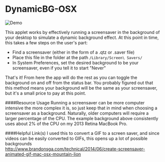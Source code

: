 # DynamicBG-OSX

![Demo](demoFiles/demo.gif?raw=true) 

This applet works by effectively running a screensaver in the background of your desktop to simulate a dynamic background effect. At this point in time, this takes a few steps on the user's part:
- Find a screensaver (either in the form of a .qtz or .saver file)
- Place this file in the folder at the path `/Library/Screen\ Savers/`
- In System Preferences, set the desired background to be your screensaver, even if you tell it to start "Never"

That's it! From here the app will do the rest as you can toggle the background on and off from the status bar. You probably figured out that this method means your background will be the same as your screensaver, but it's a small price to pay at this point.  

####Resource Usage
Running a screensaver can be more computer intensive the more complex it is, so just keep that in mind when choosing a screensaver as a background. Naturally, older computers will require a larger percentage of the CPU. The example background above consistently uses about 2% of the CPU on my 2013 Retina MacBook Pro. 

####Helpful Link(s)
I used this to convert a GIF to a screen saver, and since videos can be easily converted to GIFs, this opens up a lot of possible backgrounds  
http://www.brandonsga.com/technical/2014/06/create-screensaver-animated-gif-mac-osx-mountain-lion
